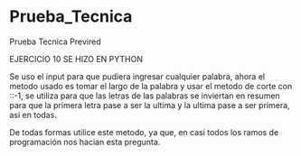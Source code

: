 # Prueba_Tecnica
Prueba Tecnica Previred

EJERCICIO 10 SE HIZO EN PYTHON

Se uso el input para que pudiera ingresar cualquier palabra, ahora el metodo usado es tomar el largo de la palabra y usar el metodo de corte con ::-1, se utiliza para que las letras de las palabras se inviertan en resumen para que la primera letra pase a ser la ultima y la ultima pase a ser primera, asi en todas.

De todas formas utilice este metodo, ya que, en casi todos los ramos de programación nos hacian esta pregunta.
